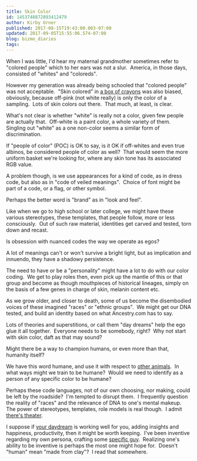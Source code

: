 ```yaml
---
title: Skin Color
id: 1453748872893412479
author: Kirby Urner
published: 2017-08-15T19:43:00.003-07:00
updated: 2017-09-05T15:55:06.574-07:00
blog: bizmo_diaries
tags: 
---
```


[](https://www.flickr.com/photos/kirbyurner/36621251195/in/dateposted-public/)

When I was little, I'd hear my maternal grandmother sometimes refer to "colored people" which to her ears was not a slur.  America, in those days, consisted of "whites" and "coloreds".

However my generation was already being schooled that "colored people" was not acceptable.  "Skin colored" in [a box of crayons](http://www.thehindu.com/news/national/student-sues-company-over-racist-crayon/article4792263.ece) was also biased, obviously, because off-pink (not white really) is only the color of a sampling.  Lots of skin colors out there.  That much, at least, is clear.

What's not clear is whether "white" is really not a color, given few people are actually that.  Off-white is a paint color, a whole variety of them.  Singling out "white" as a one non-color seems a similar form of discrimination.

If "people of color" (POC) is OK to say, is it OK if off-whites and even true albinos, be considered people of color as well?  That would seem the more uniform basket we're looking for, where any skin tone has its associated RGB value.

A problem though, is we use appearances for a kind of code, as in dress code, but also as in "code of veiled meanings".  Choice of font might be part of a code, or a flag, or other symbol.

Perhaps the better word is "brand" as in "look and feel".

Like when we go to high school or later college, we might have these various stereotypes, these templates, that people follow, more or less consciously.  Out of such raw material, identities get carved and tested, torn down and recast.

Is obsession with nuanced codes the way we operate as egos?

A lot of meanings can't or won't survive a bright light, but as implication and innuendo, they have a shadowy persistence.

The need to have or be a "personality" might have a lot to do with our color coding.  We get to play roles then, even pick up the mantle of this or that group and become as though mouthpieces of historical lineages, simply on the basis of a few genes in charge of skin, melanin content etc.  

As we grow older, and closer to death, some of us become the disembodied voices of these imagined "races" or "ethnic groups".  We might get our DNA tested, and build an identity based on what Ancestry.com has to say.

Lots of theories and superstitions, or call them "day dreams" help the ego glue it all together.  Everyone needs to be somebody, right?  Why not start with skin color, daft as that may sound?

Might there be a way to champion humans, or even more than that, humanity itself?

We have this word humane, and use it with respect to [other animals](http://mybizmo.blogspot.com/2006/01/recruiting-new-wanderer.html).  In what ways might we train to be humane?  Would we need to identify as a person of any specific color to be humane?

Perhaps these code languages, not of our own choosing, nor making, could be left by the roadside?  I'm tempted to disrupt them.  I frequently question the reality of "races" and the relevance of DNA to one's mental makeup.  The power of stereotypes, templates, role models is real though.  I admit [there's theater](http://worldgame.blogspot.com/2017/05/telerama.html). 

I suppose if [your daydream](http://worldgame.blogspot.com/2017/08/consciousness.html) is working well for you, adding insights and happiness, productivity, then it might be worth keeping.  I've been inventive regarding my own persona, crafting some [specific guy](http://mybizmo.blogspot.com/2011/09/my-character.html).  Realizing one's ability to be inventive is perhaps the most one might hope for.  Doesn't "human" mean "made from clay"?  I read that somewhere.